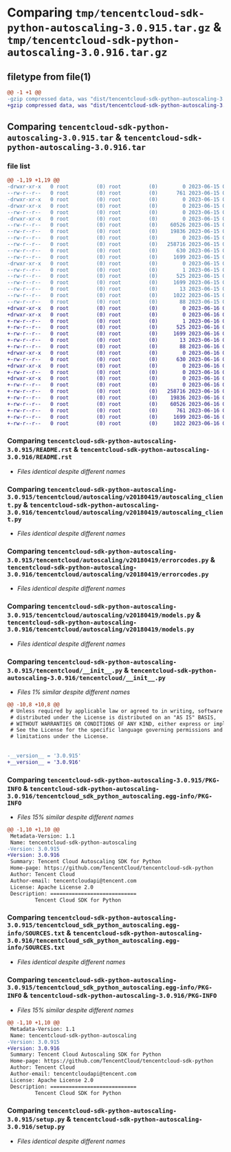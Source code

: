 # Comparing `tmp/tencentcloud-sdk-python-autoscaling-3.0.915.tar.gz` & `tmp/tencentcloud-sdk-python-autoscaling-3.0.916.tar.gz`

## filetype from file(1)

```diff
@@ -1 +1 @@
-gzip compressed data, was "dist/tencentcloud-sdk-python-autoscaling-3.0.915.tar", last modified: Thu Jun 15 00:18:01 2023, max compression
+gzip compressed data, was "dist/tencentcloud-sdk-python-autoscaling-3.0.916.tar", last modified: Fri Jun 16 00:27:03 2023, max compression
```

## Comparing `tencentcloud-sdk-python-autoscaling-3.0.915.tar` & `tencentcloud-sdk-python-autoscaling-3.0.916.tar`

### file list

```diff
@@ -1,19 +1,19 @@
-drwxr-xr-x   0 root         (0) root         (0)        0 2023-06-15 00:18:01.000000 tencentcloud-sdk-python-autoscaling-3.0.915/
--rw-r--r--   0 root         (0) root         (0)      761 2023-06-15 00:18:00.000000 tencentcloud-sdk-python-autoscaling-3.0.915/README.rst
-drwxr-xr-x   0 root         (0) root         (0)        0 2023-06-15 00:18:01.000000 tencentcloud-sdk-python-autoscaling-3.0.915/tencentcloud/
-drwxr-xr-x   0 root         (0) root         (0)        0 2023-06-15 00:18:01.000000 tencentcloud-sdk-python-autoscaling-3.0.915/tencentcloud/autoscaling/
--rw-r--r--   0 root         (0) root         (0)        0 2023-06-15 00:18:00.000000 tencentcloud-sdk-python-autoscaling-3.0.915/tencentcloud/autoscaling/__init__.py
-drwxr-xr-x   0 root         (0) root         (0)        0 2023-06-15 00:18:01.000000 tencentcloud-sdk-python-autoscaling-3.0.915/tencentcloud/autoscaling/v20180419/
--rw-r--r--   0 root         (0) root         (0)    60526 2023-06-15 00:18:00.000000 tencentcloud-sdk-python-autoscaling-3.0.915/tencentcloud/autoscaling/v20180419/autoscaling_client.py
--rw-r--r--   0 root         (0) root         (0)    19836 2023-06-15 00:18:00.000000 tencentcloud-sdk-python-autoscaling-3.0.915/tencentcloud/autoscaling/v20180419/errorcodes.py
--rw-r--r--   0 root         (0) root         (0)        0 2023-06-15 00:18:00.000000 tencentcloud-sdk-python-autoscaling-3.0.915/tencentcloud/autoscaling/v20180419/__init__.py
--rw-r--r--   0 root         (0) root         (0)   258716 2023-06-15 00:18:00.000000 tencentcloud-sdk-python-autoscaling-3.0.915/tencentcloud/autoscaling/v20180419/models.py
--rw-r--r--   0 root         (0) root         (0)      630 2023-06-15 00:18:00.000000 tencentcloud-sdk-python-autoscaling-3.0.915/tencentcloud/__init__.py
--rw-r--r--   0 root         (0) root         (0)     1699 2023-06-15 00:18:01.000000 tencentcloud-sdk-python-autoscaling-3.0.915/PKG-INFO
-drwxr-xr-x   0 root         (0) root         (0)        0 2023-06-15 00:18:01.000000 tencentcloud-sdk-python-autoscaling-3.0.915/tencentcloud_sdk_python_autoscaling.egg-info/
--rw-r--r--   0 root         (0) root         (0)        1 2023-06-15 00:18:01.000000 tencentcloud-sdk-python-autoscaling-3.0.915/tencentcloud_sdk_python_autoscaling.egg-info/dependency_links.txt
--rw-r--r--   0 root         (0) root         (0)      525 2023-06-15 00:18:01.000000 tencentcloud-sdk-python-autoscaling-3.0.915/tencentcloud_sdk_python_autoscaling.egg-info/SOURCES.txt
--rw-r--r--   0 root         (0) root         (0)     1699 2023-06-15 00:18:01.000000 tencentcloud-sdk-python-autoscaling-3.0.915/tencentcloud_sdk_python_autoscaling.egg-info/PKG-INFO
--rw-r--r--   0 root         (0) root         (0)       13 2023-06-15 00:18:01.000000 tencentcloud-sdk-python-autoscaling-3.0.915/tencentcloud_sdk_python_autoscaling.egg-info/top_level.txt
--rw-r--r--   0 root         (0) root         (0)     1022 2023-06-15 00:18:00.000000 tencentcloud-sdk-python-autoscaling-3.0.915/setup.py
--rw-r--r--   0 root         (0) root         (0)       88 2023-06-15 00:18:01.000000 tencentcloud-sdk-python-autoscaling-3.0.915/setup.cfg
+drwxr-xr-x   0 root         (0) root         (0)        0 2023-06-16 00:27:03.000000 tencentcloud-sdk-python-autoscaling-3.0.916/
+drwxr-xr-x   0 root         (0) root         (0)        0 2023-06-16 00:27:03.000000 tencentcloud-sdk-python-autoscaling-3.0.916/tencentcloud_sdk_python_autoscaling.egg-info/
+-rw-r--r--   0 root         (0) root         (0)        1 2023-06-16 00:27:03.000000 tencentcloud-sdk-python-autoscaling-3.0.916/tencentcloud_sdk_python_autoscaling.egg-info/dependency_links.txt
+-rw-r--r--   0 root         (0) root         (0)      525 2023-06-16 00:27:03.000000 tencentcloud-sdk-python-autoscaling-3.0.916/tencentcloud_sdk_python_autoscaling.egg-info/SOURCES.txt
+-rw-r--r--   0 root         (0) root         (0)     1699 2023-06-16 00:27:03.000000 tencentcloud-sdk-python-autoscaling-3.0.916/tencentcloud_sdk_python_autoscaling.egg-info/PKG-INFO
+-rw-r--r--   0 root         (0) root         (0)       13 2023-06-16 00:27:03.000000 tencentcloud-sdk-python-autoscaling-3.0.916/tencentcloud_sdk_python_autoscaling.egg-info/top_level.txt
+-rw-r--r--   0 root         (0) root         (0)       88 2023-06-16 00:27:03.000000 tencentcloud-sdk-python-autoscaling-3.0.916/setup.cfg
+drwxr-xr-x   0 root         (0) root         (0)        0 2023-06-16 00:27:03.000000 tencentcloud-sdk-python-autoscaling-3.0.916/tencentcloud/
+-rw-r--r--   0 root         (0) root         (0)      630 2023-06-16 00:27:03.000000 tencentcloud-sdk-python-autoscaling-3.0.916/tencentcloud/__init__.py
+drwxr-xr-x   0 root         (0) root         (0)        0 2023-06-16 00:27:03.000000 tencentcloud-sdk-python-autoscaling-3.0.916/tencentcloud/autoscaling/
+-rw-r--r--   0 root         (0) root         (0)        0 2023-06-16 00:27:03.000000 tencentcloud-sdk-python-autoscaling-3.0.916/tencentcloud/autoscaling/__init__.py
+drwxr-xr-x   0 root         (0) root         (0)        0 2023-06-16 00:27:03.000000 tencentcloud-sdk-python-autoscaling-3.0.916/tencentcloud/autoscaling/v20180419/
+-rw-r--r--   0 root         (0) root         (0)        0 2023-06-16 00:27:03.000000 tencentcloud-sdk-python-autoscaling-3.0.916/tencentcloud/autoscaling/v20180419/__init__.py
+-rw-r--r--   0 root         (0) root         (0)   258716 2023-06-16 00:27:03.000000 tencentcloud-sdk-python-autoscaling-3.0.916/tencentcloud/autoscaling/v20180419/models.py
+-rw-r--r--   0 root         (0) root         (0)    19836 2023-06-16 00:27:03.000000 tencentcloud-sdk-python-autoscaling-3.0.916/tencentcloud/autoscaling/v20180419/errorcodes.py
+-rw-r--r--   0 root         (0) root         (0)    60526 2023-06-16 00:27:03.000000 tencentcloud-sdk-python-autoscaling-3.0.916/tencentcloud/autoscaling/v20180419/autoscaling_client.py
+-rw-r--r--   0 root         (0) root         (0)      761 2023-06-16 00:27:03.000000 tencentcloud-sdk-python-autoscaling-3.0.916/README.rst
+-rw-r--r--   0 root         (0) root         (0)     1699 2023-06-16 00:27:03.000000 tencentcloud-sdk-python-autoscaling-3.0.916/PKG-INFO
+-rw-r--r--   0 root         (0) root         (0)     1022 2023-06-16 00:27:03.000000 tencentcloud-sdk-python-autoscaling-3.0.916/setup.py
```

### Comparing `tencentcloud-sdk-python-autoscaling-3.0.915/README.rst` & `tencentcloud-sdk-python-autoscaling-3.0.916/README.rst`

 * *Files identical despite different names*

### Comparing `tencentcloud-sdk-python-autoscaling-3.0.915/tencentcloud/autoscaling/v20180419/autoscaling_client.py` & `tencentcloud-sdk-python-autoscaling-3.0.916/tencentcloud/autoscaling/v20180419/autoscaling_client.py`

 * *Files identical despite different names*

### Comparing `tencentcloud-sdk-python-autoscaling-3.0.915/tencentcloud/autoscaling/v20180419/errorcodes.py` & `tencentcloud-sdk-python-autoscaling-3.0.916/tencentcloud/autoscaling/v20180419/errorcodes.py`

 * *Files identical despite different names*

### Comparing `tencentcloud-sdk-python-autoscaling-3.0.915/tencentcloud/autoscaling/v20180419/models.py` & `tencentcloud-sdk-python-autoscaling-3.0.916/tencentcloud/autoscaling/v20180419/models.py`

 * *Files identical despite different names*

### Comparing `tencentcloud-sdk-python-autoscaling-3.0.915/tencentcloud/__init__.py` & `tencentcloud-sdk-python-autoscaling-3.0.916/tencentcloud/__init__.py`

 * *Files 1% similar despite different names*

```diff
@@ -10,8 +10,8 @@
 # Unless required by applicable law or agreed to in writing, software
 # distributed under the License is distributed on an "AS IS" BASIS,
 # WITHOUT WARRANTIES OR CONDITIONS OF ANY KIND, either express or implied.
 # See the License for the specific language governing permissions and
 # limitations under the License.
 
 
-__version__ = '3.0.915'
+__version__ = '3.0.916'
```

### Comparing `tencentcloud-sdk-python-autoscaling-3.0.915/PKG-INFO` & `tencentcloud-sdk-python-autoscaling-3.0.916/tencentcloud_sdk_python_autoscaling.egg-info/PKG-INFO`

 * *Files 15% similar despite different names*

```diff
@@ -1,10 +1,10 @@
 Metadata-Version: 1.1
 Name: tencentcloud-sdk-python-autoscaling
-Version: 3.0.915
+Version: 3.0.916
 Summary: Tencent Cloud Autoscaling SDK for Python
 Home-page: https://github.com/TencentCloud/tencentcloud-sdk-python
 Author: Tencent Cloud
 Author-email: tencentcloudapi@tencent.com
 License: Apache License 2.0
 Description: ============================
         Tencent Cloud SDK for Python
```

### Comparing `tencentcloud-sdk-python-autoscaling-3.0.915/tencentcloud_sdk_python_autoscaling.egg-info/SOURCES.txt` & `tencentcloud-sdk-python-autoscaling-3.0.916/tencentcloud_sdk_python_autoscaling.egg-info/SOURCES.txt`

 * *Files identical despite different names*

### Comparing `tencentcloud-sdk-python-autoscaling-3.0.915/tencentcloud_sdk_python_autoscaling.egg-info/PKG-INFO` & `tencentcloud-sdk-python-autoscaling-3.0.916/PKG-INFO`

 * *Files 15% similar despite different names*

```diff
@@ -1,10 +1,10 @@
 Metadata-Version: 1.1
 Name: tencentcloud-sdk-python-autoscaling
-Version: 3.0.915
+Version: 3.0.916
 Summary: Tencent Cloud Autoscaling SDK for Python
 Home-page: https://github.com/TencentCloud/tencentcloud-sdk-python
 Author: Tencent Cloud
 Author-email: tencentcloudapi@tencent.com
 License: Apache License 2.0
 Description: ============================
         Tencent Cloud SDK for Python
```

### Comparing `tencentcloud-sdk-python-autoscaling-3.0.915/setup.py` & `tencentcloud-sdk-python-autoscaling-3.0.916/setup.py`

 * *Files identical despite different names*

